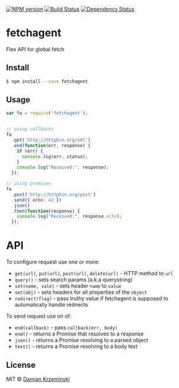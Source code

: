 [![NPM version][npm-image]][npm-url]
[![Build Status][travis-image]][travis-url]
[![Dependency Status][gemnasium-image]][gemnasium-url]

# fetchagent

Flex API for global fetch

## Install

```sh
$ npm install --save fetchagent
```

## Usage

```js
var fa = require('fetchagent');


// using callbacks
fa
  .get('http://httpbin.org/xml')
  .end(function(err, response) {
    if (err) {
      console.log(err, status);
    }
    console.log("Received:", response);
  });

// using promises
fa
  .post('http://httpbin.org/post')
  .send({ echo: 42 })
  .json()
  .then(function(response) {
    console.log("Received:", response.echo);
  });

```

# API

To configure request use one or more:

- `get(url)`, `put(url)`, `post(url)`, `delete(url)` - HTTP method to `url`
- `query()` - sets search params (a.k.a querystring)
- `set(name, vale)` - sets header `name` to `value`
- `set(obj)` - sets headers for all properties of the `object`
- `redirect(flag)` - pass truthy value if fetchagent is supposed to automatically handle redirects

To send request use on of:

- `end(callback)` - pass `callback(err, body)`
- `end()` - returns a Promise that resolves to a response
- `json()` - returns a Promise resolving to a parsed object
- `text()` - returns a Promise resolving to a body text

## License

MIT © [Damian Krzeminski](https://code42day.com)

[npm-image]: https://img.shields.io/npm/v/fetchagent.svg
[npm-url]: https://npmjs.org/package/fetchagent

[travis-url]: https://travis-ci.org/code42day/fetchagent
[travis-image]: https://img.shields.io/travis/code42day/fetchagent.svg

[gemnasium-image]: https://img.shields.io/gemnasium/code42day/fetchagent.svg
[gemnasium-url]: https://gemnasium.com/code42day/fetchagent
